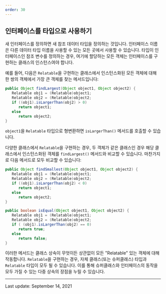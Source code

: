 ```yaml
---
order: 30
---
```

## 인터페이스를 타입으로 사용하기

새 인터페이스를 정의하면 새 참조 데이터 타입을 정의하는 것입니다. 인터페이스 이름은 다른 데이터 타입 이름을 사용할 수 있는 모든 곳에서 사용할 수 있습니다. 타입이 인터페이스인 참조 변수를 정의하는 경우, 여기에 할당하는 모든 객체는 인터페이스를 구현하는 클래스의 인스턴스여야 합니다.

예를 들어, 다음은 `Relatable`을 구현하는 클래스에서 인스턴스화된 모든 객체에 대해 한 쌍의 객체에서 가장 큰 객체를 찾는 메서드입니다:

```java
public Object findLargest(Object object1, Object object2) {
   Relatable obj1 = (Relatable)object1;
   Relatable obj2 = (Relatable)object2;
   if ((obj1).isLargerThan(obj2) > 0)
      return object1;
   else 
      return object2;
}
```

`object1`을 `Relatable` 타입으로 형변환하면 `isLargerThan()` 메서드를 호출할 수 있습니다.

다양한 클래스에서 `Relatable`을 구현하는 경우, 두 객체가 같은 클래스인 경우 해당 클래스에서 인스턴스화된 객체를 `findLargest()` 메서드와 비교할 수 있습니다. 마찬가지로 다음 메서드로 모두 비교할 수 있습니다:

```java
public Object findSmallest(Object object1, Object object2) {
   Relatable obj1 = (Relatable)object1;
   Relatable obj2 = (Relatable)object2;
   if ((obj1).isLargerThan(obj2) < 0)
      return object1;
   else 
      return object2;
}

public boolean isEqual(Object object1, Object object2) {
   Relatable obj1 = (Relatable)object1;
   Relatable obj2 = (Relatable)object2;
   if ( (obj1).isLargerThan(obj2) == 0)
      return true;
   else 
      return false;
}
```

이러한 메서드는 클래스 상속이 무엇이든 상관없이 모든 "Relatable" 있는 객체에 대해 작동합니다. `Relatable`을 구현하는 경우, 자체 클래스(또는 슈퍼클래스) 타입과 `Relatable` 타입이 모두 될 수 있습니다. 이를 통해 슈퍼클래스와 인터페이스의 동작을 모두 가질 수 있는 다중 상속의 장점을 누릴 수 있습니다.

---
Last update: September 14, 2021